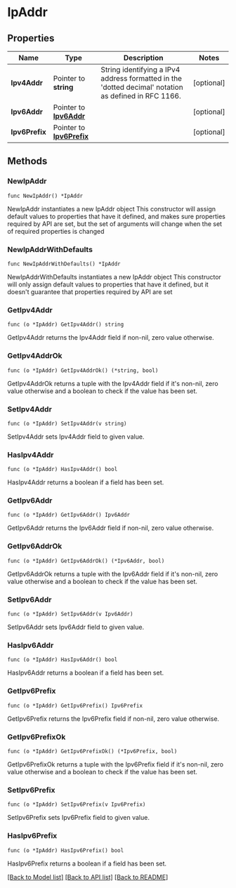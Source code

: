 # IpAddr

## Properties

Name | Type | Description | Notes
------------ | ------------- | ------------- | -------------
**Ipv4Addr** | Pointer to **string** | String identifying a IPv4 address formatted in the &#39;dotted decimal&#39; notation as defined in RFC 1166.  | [optional] 
**Ipv6Addr** | Pointer to [**Ipv6Addr**](Ipv6Addr.md) |  | [optional] 
**Ipv6Prefix** | Pointer to [**Ipv6Prefix**](Ipv6Prefix.md) |  | [optional] 

## Methods

### NewIpAddr

`func NewIpAddr() *IpAddr`

NewIpAddr instantiates a new IpAddr object
This constructor will assign default values to properties that have it defined,
and makes sure properties required by API are set, but the set of arguments
will change when the set of required properties is changed

### NewIpAddrWithDefaults

`func NewIpAddrWithDefaults() *IpAddr`

NewIpAddrWithDefaults instantiates a new IpAddr object
This constructor will only assign default values to properties that have it defined,
but it doesn't guarantee that properties required by API are set

### GetIpv4Addr

`func (o *IpAddr) GetIpv4Addr() string`

GetIpv4Addr returns the Ipv4Addr field if non-nil, zero value otherwise.

### GetIpv4AddrOk

`func (o *IpAddr) GetIpv4AddrOk() (*string, bool)`

GetIpv4AddrOk returns a tuple with the Ipv4Addr field if it's non-nil, zero value otherwise
and a boolean to check if the value has been set.

### SetIpv4Addr

`func (o *IpAddr) SetIpv4Addr(v string)`

SetIpv4Addr sets Ipv4Addr field to given value.

### HasIpv4Addr

`func (o *IpAddr) HasIpv4Addr() bool`

HasIpv4Addr returns a boolean if a field has been set.

### GetIpv6Addr

`func (o *IpAddr) GetIpv6Addr() Ipv6Addr`

GetIpv6Addr returns the Ipv6Addr field if non-nil, zero value otherwise.

### GetIpv6AddrOk

`func (o *IpAddr) GetIpv6AddrOk() (*Ipv6Addr, bool)`

GetIpv6AddrOk returns a tuple with the Ipv6Addr field if it's non-nil, zero value otherwise
and a boolean to check if the value has been set.

### SetIpv6Addr

`func (o *IpAddr) SetIpv6Addr(v Ipv6Addr)`

SetIpv6Addr sets Ipv6Addr field to given value.

### HasIpv6Addr

`func (o *IpAddr) HasIpv6Addr() bool`

HasIpv6Addr returns a boolean if a field has been set.

### GetIpv6Prefix

`func (o *IpAddr) GetIpv6Prefix() Ipv6Prefix`

GetIpv6Prefix returns the Ipv6Prefix field if non-nil, zero value otherwise.

### GetIpv6PrefixOk

`func (o *IpAddr) GetIpv6PrefixOk() (*Ipv6Prefix, bool)`

GetIpv6PrefixOk returns a tuple with the Ipv6Prefix field if it's non-nil, zero value otherwise
and a boolean to check if the value has been set.

### SetIpv6Prefix

`func (o *IpAddr) SetIpv6Prefix(v Ipv6Prefix)`

SetIpv6Prefix sets Ipv6Prefix field to given value.

### HasIpv6Prefix

`func (o *IpAddr) HasIpv6Prefix() bool`

HasIpv6Prefix returns a boolean if a field has been set.


[[Back to Model list]](../README.md#documentation-for-models) [[Back to API list]](../README.md#documentation-for-api-endpoints) [[Back to README]](../README.md)


